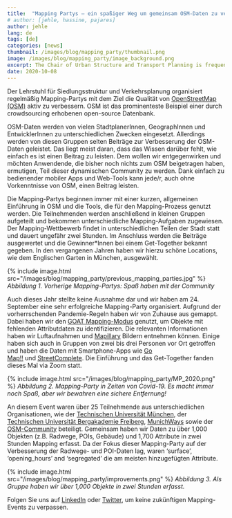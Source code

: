 ```yaml
---
title:  "Mapping Partys – ein spaßiger Weg um gemeinsam OSM-Daten zu verbessern"
# author: [jehle, hassine, pajares]
author: jehle
lang: de
tags: [de]
categories: [news]
thumbnail: /images/blog/mapping_party/thumbnail.png
image: /images/blog/mapping_party/image_background.png
excerpt: The Chair of Urban Structure and Transport Planning is frequently organizing Mapping Parties with the motivation to actively improve the quality of OpenStreetMap (OSM), which is the most prominent example of an open, crowd-sourced geographic dataset.
date: 2020-10-08
---
```

Der Lehrstuhl für Siedlungsstruktur und Verkehrsplanung organisiert regelmäßig Mapping-Partys mit dem Ziel die Qualität von [OpenStreetMap (OSM)](https://www.openstreetmap.org/) aktiv zu verbessern. OSM ist das prominenteste Beispiel einer durch crowdsourcing erhobenen open-source Datenbank.

OSM-Daten werden von vielen StadtplanerInnen, GeographInnen und EntwicklerInnen zu unterschiedlichen Zwecken eingesetzt. Allerdings werden von diesen Gruppen selten Beiträge zur Verbesserung der OSM-Daten geleistet. Das liegt meist daran, dass das Wissen darüber fehlt, wie einfach es ist einen Beitrag zu leisten. Dem wollen wir entgegenwirken und möchten Anwendende, die bisher noch nichts zum OSM beigetragen haben, ermutigen, Teil dieser dynamischen Community zu werden. Dank einfach zu bedienender mobiler Apps und Web-Tools kann jede/r, auch ohne Vorkenntnisse von OSM, einen Beitrag leisten.

Die Mapping-Partys beginnen immer mit einer kurzen, allgemeinen Einführung in OSM und die Tools, die für den Mapping-Prozess genutzt werden. Die Teilnehmenden werden anschließend in kleinen Gruppen aufgeteilt und bekommen unterschiedliche Mapping-Aufgaben zugewiesen. Der Mapping-Wettbewerb findet in unterschiedlichen Teilen der Stadt statt und dauert ungefähr zwei Stunden. Im Anschluss werden die Beiträge ausgewertet und die Gewinner*Innen bei einem Get-Together bekannt gegeben. In den vergangenen Jahren haben wir hierzu schöne Locations, wie dem Englischen Garten in München, ausgewählt.

{% include image.html src="/images/blog/mapping_party/previous_mapping_parties.jpg"  %} 
<i>Abbildung 1. Vorherige Mapping-Partys: Spaß haben mit der Community</i>

Auch dieses Jahr stellte keine Ausnahme dar und wir haben am 24. September eine sehr erfolgreiche Mapping-Party organisiert. Aufgrund der vorherrschenden Pandemie-Regeln haben wir von Zuhause aus gemappt. Dabei haben wir den  [GOAT Mapping-Modus](https://www.open-accessibility.org/docs/mapping_mode/) genutzt, um Objekte mit fehlenden Attributdaten zu identifizieren. Die relevanten Informationen haben wir Luftaufnahmen und [Mapillary](https://www.mapillary.com) Bildern entnehmen können. Einige haben sich auch in Gruppen von zwei bis drei Personen vor Ort getroffen und haben die Daten mit Smartphone-Apps wie [Go Map!!](https://apps.apple.com/de/app/go-map/id592990211) und [StreetComplete](https://play.google.com/store/apps/details?id=de.westnordost.streetcomplete&hl=de&gl=US). Die Einführung und das Get-Together fanden dieses Mal via Zoom statt.

{% include image.html src="/images/blog/mapping_party/MP_2020.png" %} 
<i>Abbildung 2. Mapping-Party in Zeiten von Covid-19. Es macht immer noch Spaß, aber wir bewahren eine sichere Entfernung!</i>

An diesem Event waren über 25 Teilnehmende aus unterschiedlichen Organisationen, wie der [Technischen Universität München](https://www.tum.de/), der [Technischen Universität Bergakademie Freiberg](https://tu-freiberg.de/en/university), [MunichWays](https://www.munichways.com/) sowie der [OSM-Community](https://wiki.openstreetmap.org/wiki/Join_the_community) beteiligt. Gemeinsam haben wir Daten zu über 1,000 Objekten (z.B. Radwege, POIs, Gebäude) und 1,700 Attribute in zwei Stunden Mapping erfasst. Da der Fokus dieser Mapping-Party auf der Verbesserung der Radwege- und POI-Daten lag, waren ‘surface’, ‘opening_hours’ and ‘segregated’ die am meisten hinzugefügten Attribute.


{% include image.html src="/images/blog/mapping_party/improvements.png" %} 
<i>Abbildung 3. Als Gruppe haben wir über 1,000 Objekte in zwei Stunden erfasst. </i>

Folgen Sie uns auf [LinkedIn](https://www.linkedin.com/company/goat-tool/) oder [Twitter](https://twitter.com/GoatTool), um keine zukünftigen Mapping-Events zu verpassen. 




